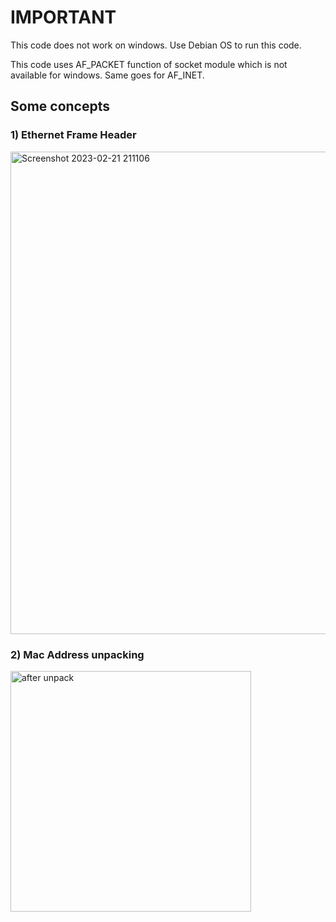 # IMPORTANT #
This code does not work on windows. Use Debian OS to run this code.

This code uses AF_PACKET function of socket module which is not available for windows.
Same goes for AF_INET.



## Some concepts ##

### 1) Ethernet Frame Header

<img width="772" alt="Screenshot 2023-02-21 211106" src="https://user-images.githubusercontent.com/72330781/232037131-961230ed-61d4-4563-b6d1-fec2afb14dce.png">


### 2) Mac Address unpacking

<img width="385" alt="after unpack" src="https://user-images.githubusercontent.com/72330781/232037208-6bfa6f90-e7c5-4384-a0d0-d12c4cd6d2f7.png">
